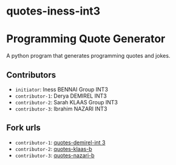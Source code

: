 # quotes-iness-int3
# Programming Quote Generator

A python program that generates programming quotes and jokes.

## Contributors
- `initiator`: Iness BENNAI Group INT3
- `contributor-1`: Derya DEMIREL INT3
- `contributor-2`: Sarah KLAAS Group INT3
- `contributor-3`: Ibrahim NAZARI INT3

## Fork urls
- `contributor-1`: [quotes-demirel-int 3]([url-1](https://github.com/faerrie/quotes-derya-d))
- `contributor-2`: [quotes-klaas-b](url-2)
- `contributor-3`: [quotes-nazari-b](url-3)

